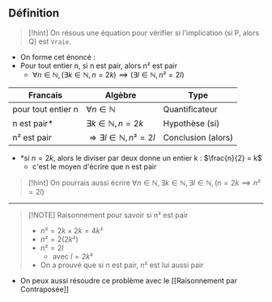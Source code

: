 ## Définition

> [!hint] On résous une équation pour vérifier si l'implication (si P, alors Q) est ``Vraie``.

- On forme cet énoncé :
- Pour tout entier n, si n est pair, alors n² est pair
	- $\forall n \in \mathbb{N}, (\exists k \in \mathbb{N}, n = 2k) \implies (\exists l \in \mathbb{N}, n² = 2l)$

| Francais           | Algèbre                                         | Type               |
| ------------------ | ----------------------------------------------- | ------------------ |
| pour tout entier n | $\forall n \in \mathbb{N}$                      | Quantificateur     |
| n est pair*        | $\exists k \in \mathbb{N}, n = 2k$              | Hypothèse (si)     |
| n² est pair        | $\Rightarrow \exists l \in \mathbb{N}, n² = 2l$ | Conclusion (alors) |
- \*si $n = 2k$, alors le diviser par deux donne un entier k : $\frac{n}{2} = k$
	- c'est le moyen d'écrire que n est pair

> [!hint] On pourrais aussi écrire $\forall n \in \mathbb{N}, \exists k \in \mathbb{N},\exists l \in \mathbb{N}, (n = 2k \implies n² = 2l)$


___

> [!NOTE] Raisonnement pour savoir si n² est pair
> - $n² = 2k \times 2k = 4k²$
> - $n² = 2 (2k²)$
> - $n² = 2l$
> 	- avec $l = 2k²$
> - On a prouvé que si n est pair, n² est lui aussi pair


- On peux aussi résoudre ce problème avec le [[Raisonnement par Contraposée]]